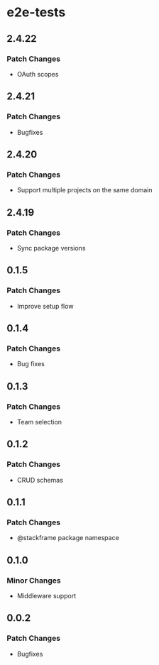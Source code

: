 # e2e-tests

## 2.4.22

### Patch Changes

- OAuth scopes

## 2.4.21

### Patch Changes

- Bugfixes

## 2.4.20

### Patch Changes

- Support multiple projects on the same domain

## 2.4.19

### Patch Changes

- Sync package versions

## 0.1.5

### Patch Changes

- Improve setup flow

## 0.1.4

### Patch Changes

- Bug fixes

## 0.1.3

### Patch Changes

- Team selection

## 0.1.2

### Patch Changes

- CRUD schemas

## 0.1.1

### Patch Changes

- @stackframe package namespace

## 0.1.0

### Minor Changes

- Middleware support

## 0.0.2

### Patch Changes

- Bugfixes
